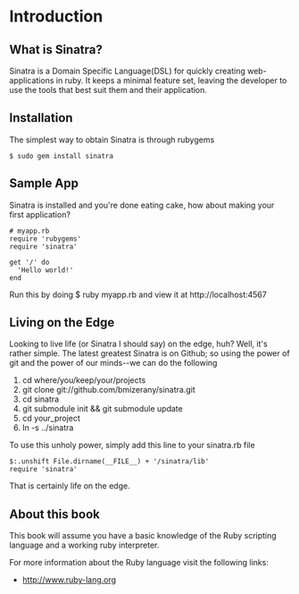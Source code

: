 Introduction
=============

What is Sinatra?
--------------------------
Sinatra is a Domain Specific Language(DSL) for quickly creating web-applications
in ruby.  It keeps a minimal feature set, leaving the developer to use the
tools that best suit them and their application.

Installation
---------------------------------
The simplest way to obtain Sinatra is through rubygems

	$ sudo gem install sinatra

Sample App
-----------
Sinatra is installed and you're done eating cake, how about making your
first application?

	# myapp.rb
	require 'rubygems'
	require 'sinatra'

	get '/' do
	  'Hello world!'
	end

Run this by doing $ ruby myapp.rb and view it at http://localhost:4567

Living on the Edge
--------------------------------
Looking to live life (or Sinatra I should say) on the edge, huh?  Well, it's rather simple.
The latest greatest Sinatra is on Github; so using the power of git and the power of
our minds--we can do the following

1. cd where/you/keep/your/projects
2. git clone git://github.com/bmizerany/sinatra.git
3. cd sinatra
4. git submodule init && git submodule update
5. cd your\_project
6. ln -s ../sinatra

To use this unholy power, simply add this line to your sinatra.rb file

	$:.unshift File.dirname(__FILE__) + '/sinatra/lib'
	require 'sinatra'

That is certainly life on the edge.

About this book
---------------
This book will assume you have a basic knowledge of the Ruby scripting language
and a working ruby interpreter.

For more information about the Ruby language visit the following links:

- http://www.ruby-lang.org
